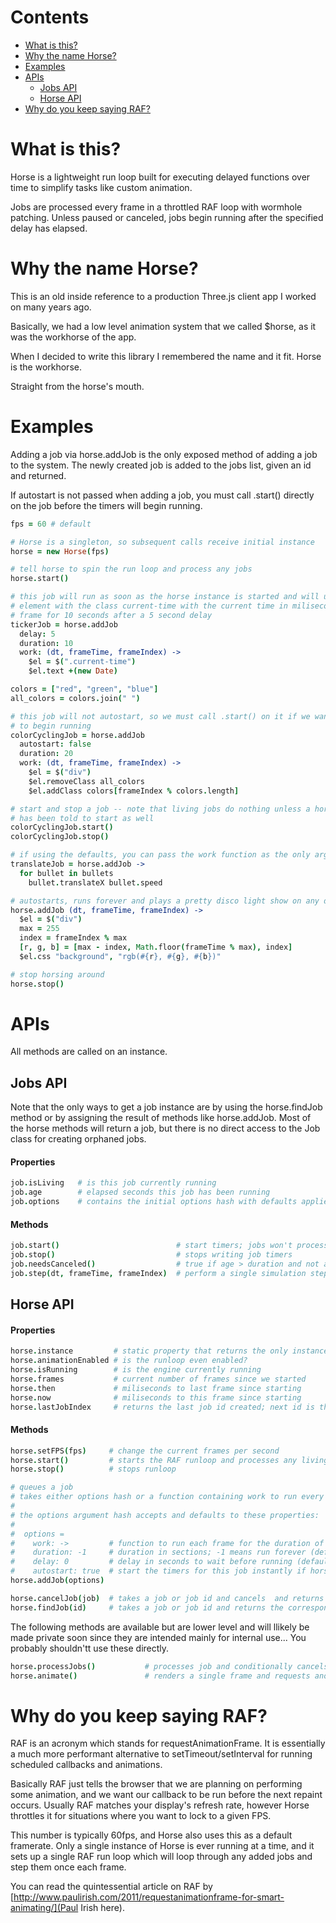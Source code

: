 # Contents
- [What is this?](https://github.com/Abica/horse#what-is-this)
- [Why the name Horse?](https://github.com/Abica/horse#why-the-name-horse)
- [Examples](https://github.com/Abica/horse#examples)
- [APIs](https://github.com/Abica/horse#apis)
  - [Jobs API](https://github.com/Abica/horse#jobs-api)
  - [Horse API](https://github.com/Abica/horse#horse-api)
- [Why do you keep saying RAF?](https://github.com/Abica/horse#why-do-you-keep-saying-raf)


# What is this?
Horse is a lightweight run loop built for executing delayed functions over time to simplify tasks like custom
animation.

Jobs are processed every frame in a throttled RAF loop with wormhole patching. Unless paused or canceled, jobs
begin running after the specified delay has elapsed.

# Why the name Horse?
This is an old inside reference to a production Three.js client app I worked on many years ago.

Basically, we had a low level animation system that we called $horse, as it was the workhorse of the app.

When I decided to write this library I remembered the name and it fit. Horse is the workhorse.

Straight from the horse's mouth.

# Examples
Adding a job via horse.addJob is the only exposed method of adding a job to the system. The newly created job
is added to the jobs list, given an id and returned.

If autostart is not passed when adding a job, you must call .start() directly on the job before the timers will
begin running.

```coffeescript
fps = 60 # default

# Horse is a singleton, so subsequent calls receive initial instance
horse = new Horse(fps)

# tell horse to spin the run loop and process any jobs
horse.start()

# this job will run as soon as the horse instance is started and will update an
# element with the class current-time with the current time in miliseconds every
# frame for 10 seconds after a 5 second delay
tickerJob = horse.addJob
  delay: 5
  duration: 10
  work: (dt, frameTime, frameIndex) ->
    $el = $(".current-time")
    $el.text +(new Date)

colors = ["red", "green", "blue"]
all_colors = colors.join(" ")

# this job will not autostart, so we must call .start() on it if we want it
# to begin running
colorCyclingJob = horse.addJob
  autostart: false
  duration: 20
  work: (dt, frameTime, frameIndex) ->
    $el = $("div")
    $el.removeClass all_colors
    $el.addClass colors[frameIndex % colors.length]

# start and stop a job -- note that living jobs do nothing unless a horse instance
# has been told to start as well
colorCyclingJob.start()
colorCyclingJob.stop()

# if using the defaults, you can pass the work function as the only argument
translateJob = horse.addJob ->
  for bullet in bullets
    bullet.translateX bullet.speed

# autostarts, runs forever and plays a pretty disco light show on any divs
horse.addJob (dt, frameTime, frameIndex) ->
  $el = $("div")
  max = 255
  index = frameIndex % max
  [r, g, b] = [max - index, Math.floor(frameTime % max), index]
  $el.css "background", "rgb(#{r}, #{g}, #{b})"

# stop horsing around
horse.stop()
```


# APIs
All methods are called on an instance.

## Jobs API
Note that the only ways to get a job instance are by using the horse.findJob method
or by assigning the result of methods like horse.addJob. Most of the horse methods will
return a job, but there is no direct access to the Job class for creating orphaned jobs.

#### Properties
```coffeescript
job.isLiving   # is this job currently running
job.age        # elapsed seconds this job has been running
job.options    # contains the initial options hash with defaults applied
```

#### Methods
```coffeescript
job.start()                          # start timers; jobs won't process unless started
job.stop()                           # stops writing job timers
job.needsCanceled()                  # true if age > duration and not an infinite job
job.step(dt, frameTime, frameIndex)  # perform a single simulation step for this job
```


## Horse API
#### Properties
```coffeescript
horse.instance         # static property that returns the only instance of Horse
horse.animationEnabled # is the runloop even enabled?
horse.isRunning        # is the engine currently running
horse.frames           # current number of frames since we started
horse.then             # miliseconds to last frame since starting
horse.now              # miliseconds to this frame since starting
horse.lastJobIndex     # returns the last job id created; next id is this + 1
```

#### Methods
```coffeescript
horse.setFPS(fps)     # change the current frames per second
horse.start()         # starts the RAF runloop and processes any living jobs
horse.stop()          # stops runloop

# queues a job
# takes either options hash or a function containing work to run every frame
#
# the options argument hash accepts and defaults to these properties:
#
#  options =
#    work: ->         # function to run each frame for the duration of this job
#    duration: -1     # duration in sections; -1 means run forever (default -1)
#    delay: 0         # delay in seconds to wait before running (default 0)
#    autostart: true  # start the timers for this job instantly if horse is running
horse.addJob(options)

horse.cancelJob(job)  # takes a job or job id and cancels  and returns it
horse.findJob(id)     # takes a job or job id and returns the corresponding job
```

The following methods are available but are lower level and will llikely be made private
soon since they are intended mainly for internal use... You probably shouldn'tt use these directly.
```coffeescript
horse.processJobs()           # processes job and conditionally cancels or works job
horse.animate()               # renders a single frame and requests another animation frame
```


# Why do you keep saying RAF?
RAF is an acronym which stands for requestAnimationFrame. It is essentially a much more performant alternative
to setTimeout/setInterval for running scheduled callbacks and animations.

Basically RAF just tells the browser that we are planning on performing some animation, and we want our callback
to be run before the next repaint occurs. Usually RAF matches your display's refresh rate, however Horse
throttles it for situations where you want to lock to a given FPS.

This number is typically 60fps, and Horse also uses this as a default framerate. Only a single instance of Horse
is ever running at a time, and it sets up a single RAF run loop which will loop through any added jobs and step
them once each frame.

You can read the quintessential article on RAF by [http://www.paulirish.com/2011/requestanimationframe-for-smart-animating/](Paul Irish here).